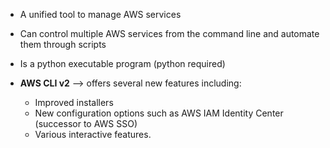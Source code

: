 - A unified tool to manage AWS services
- Can control multiple AWS services from the command line and automate them through scripts
- Is a python executable program (python required)

- **AWS CLI v2** --> offers several new features including:
	- Improved installers
	- New configuration options such as AWS IAM Identity Center (successor to AWS SSO)
	- Various interactive features. 
